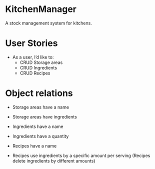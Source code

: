 # KitchenManager
A stock management system for kitchens.

# User Stories

* As a user, I’d like to:
  - CRUD Storage areas
  - CRUD Ingredients
  - CRUD Recipes

# Object relations

- Storage areas have a name
- Storage areas have ingredients

- Ingredients have a name
- Ingredients have a quantity

- Recipes have a name
- Recipes use ingredients by a specific amount per serving
	(Recipes delete ingredients by different amounts)